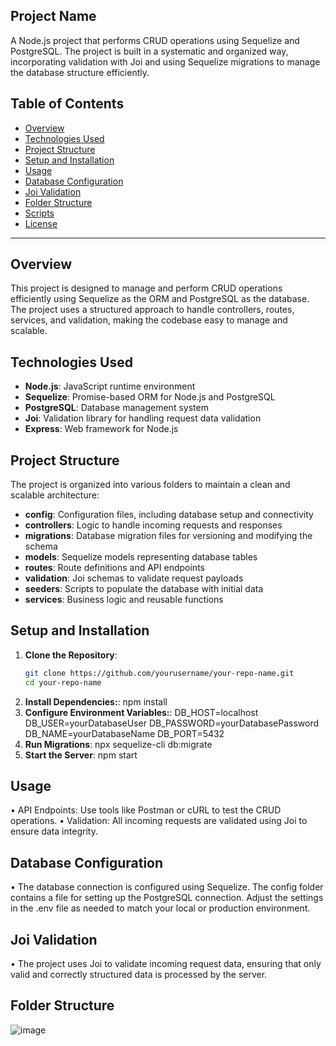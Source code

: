 ## Project Name
A Node.js project that performs CRUD operations using Sequelize and PostgreSQL. The project is built in a systematic and organized way, incorporating validation with Joi and using Sequelize migrations to manage the database structure efficiently.

## Table of Contents

- [Overview](#overview)
- [Technologies Used](#technologies-used)
- [Project Structure](#project-structure)
- [Setup and Installation](#setup-and-installation)
- [Usage](#usage)
- [Database Configuration](#database-configuration)
- [Joi Validation](#joi-validation)
- [Folder Structure](#folder-structure)
- [Scripts](#scripts)
- [License](#license)

---

## Overview

This project is designed to manage and perform CRUD operations efficiently using Sequelize as the ORM and PostgreSQL as the database. The project uses a structured approach to handle controllers, routes, services, and validation, making the codebase easy to manage and scalable.

## Technologies Used

- **Node.js**: JavaScript runtime environment
- **Sequelize**: Promise-based ORM for Node.js and PostgreSQL
- **PostgreSQL**: Database management system
- **Joi**: Validation library for handling request data validation
- **Express**: Web framework for Node.js

## Project Structure

The project is organized into various folders to maintain a clean and scalable architecture:

- **config**: Configuration files, including database setup and connectivity
- **controllers**: Logic to handle incoming requests and responses
- **migrations**: Database migration files for versioning and modifying the schema
- **models**: Sequelize models representing database tables
- **routes**: Route definitions and API endpoints
- **validation**: Joi schemas to validate request payloads
- **seeders**: Scripts to populate the database with initial data
- **services**: Business logic and reusable functions

## Setup and Installation

1. **Clone the Repository**:
   ```bash
   git clone https://github.com/yourusername/your-repo-name.git
   cd your-repo-name
2. **Install Dependencies:**:
   npm install
3. **Configure Environment Variables:**:
   DB_HOST=localhost
   DB_USER=yourDatabaseUser
   DB_PASSWORD=yourDatabasePassword
   DB_NAME=yourDatabaseName
   DB_PORT=5432
3. **Run Migrations**:
   npx sequelize-cli db:migrate
4. **Start the Server**:
   npm start
   
## Usage
• API Endpoints: Use tools like Postman or cURL to test the CRUD operations.
• Validation: All incoming requests are validated using Joi to ensure data integrity.

## Database Configuration
• The database connection is configured using Sequelize. The config folder contains a file for setting up the PostgreSQL connection. Adjust the settings in the .env file as needed to match your local or production environment.

## Joi Validation
• The project uses Joi to validate incoming request data, ensuring that only valid and correctly structured data is processed by the server.

## Folder Structure
![image](https://github.com/user-attachments/assets/62466348-4435-451d-a884-57c59c4203e7)



